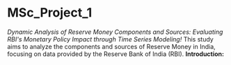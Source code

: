 # MSc_Project_1
*Dynamic Analysis of Reserve Money Components and Sources: Evaluating RBI's Monetary Policy Impact through Time Series Modeling!*
<by>
This study aims to analyze the components and sources of Reserve Money in India, focusing on data provided by the Reserve Bank of India (RBI).
<by>
**Introduction:**


